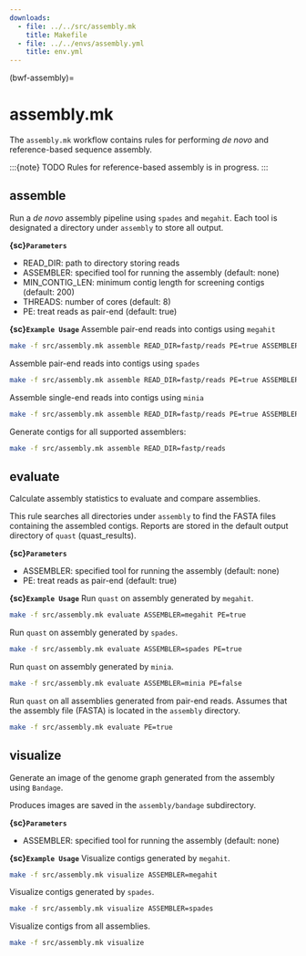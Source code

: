 ```yaml
---
downloads:
  - file: ../../src/assembly.mk
    title: Makefile
  - file: ../../envs/assembly.yml
    title: env.yml
---
```


(bwf-assembly)=
# assembly.mk

The `assembly.mk` workflow contains rules for performing _de novo_ and reference-based sequence assembly.

:::{note} TODO
Rules for reference-based assembly is in progress.
:::

## assemble

Run a _de novo_ assembly pipeline using `spades` and `megahit`. Each tool is designated a directory under `assembly` to store all output.

**{sc}`Parameters`**

- READ_DIR: path to directory storing reads
- ASSEMBLER: specified tool for running the assembly (default: none)
- MIN_CONTIG_LEN: minimum contig length for screening contigs (default: 200)
- THREADS: number of cores (default: 8)
- PE: treat reads as pair-end (default: true)

**{sc}`Example Usage`**
Assemble pair-end reads into contigs using `megahit`
```bash
make -f src/assembly.mk assemble READ_DIR=fastp/reads PE=true ASSEMBLER=megahit
```

Assemble pair-end reads into contigs using `spades`
```bash
make -f src/assembly.mk assemble READ_DIR=fastp/reads PE=true ASSEMBLER=spades
```

Assemble single-end reads into contigs using `minia`
```bash
make -f src/assembly.mk assemble READ_DIR=fastp/reads PE=true ASSEMBLER=minia
```

Generate contigs for all supported assemblers:
```bash
make -f src/assembly.mk assemble READ_DIR=fastp/reads
```

## evaluate

Calculate assembly statistics to evaluate and compare assemblies.

This rule searches all directories under `assembly` to find the FASTA files containing the assembled contigs. Reports are stored in the default output directory of `quast` (quast_results).

**{sc}`Parameters`**

- ASSEMBLER: specified tool for running the assembly (default: none)
- PE: treat reads as pair-end (default: true)

**{sc}`Example Usage`**
Run `quast` on assembly generated by `megahit`.
```bash
make -f src/assembly.mk evaluate ASSEMBLER=megahit PE=true
```

Run `quast` on assembly generated by `spades`.
```bash
make -f src/assembly.mk evaluate ASSEMBLER=spades PE=true
```

Run `quast` on assembly generated by `minia`.
```bash
make -f src/assembly.mk evaluate ASSEMBLER=minia PE=false
```

Run `quast` on all assemblies generated from pair-end reads. Assumes that the assembly file (FASTA) is located in the `assembly` directory.
```bash
make -f src/assembly.mk evaluate PE=true
```

## visualize

Generate an image of the genome graph generated from the assembly using `Bandage`.

Produces images are saved in the `assembly/bandage` subdirectory.

**{sc}`Parameters`**

- ASSEMBLER: specified tool for running the assembly (default: none)

**{sc}`Example Usage`**
Visualize contigs generated by `megahit`.
```bash
make -f src/assembly.mk visualize ASSEMBLER=megahit
```

Visualize contigs generated by `spades`.
```bash
make -f src/assembly.mk visualize ASSEMBLER=spades
```

Visualize contigs from all assemblies.
```bash
make -f src/assembly.mk visualize
```
